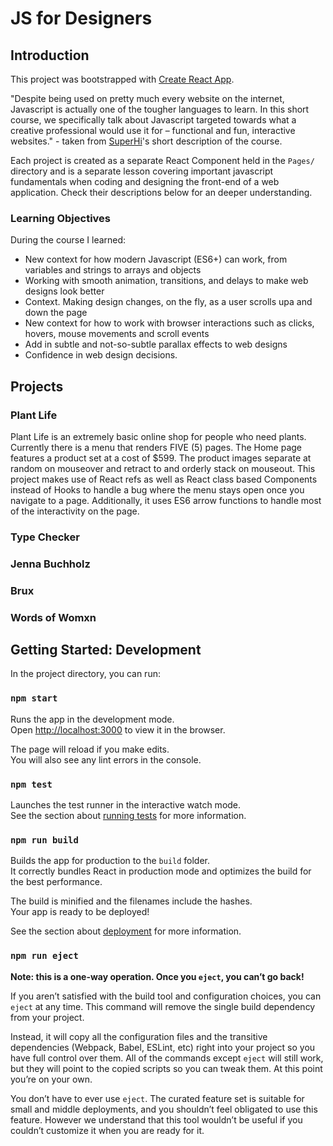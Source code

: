 # JS for Designers

## Introduction

This project was bootstrapped with [Create React App](https://github.com/facebook/create-react-app).

"Despite being used on pretty much every website on the internet, Javascript is actually one of the tougher languages to learn. In this short course, we specifically talk about Javascript targeted towards what a creative professional would use it for – functional and fun, interactive websites." - taken from [SuperHi](https://superhi.com)'s short description of the course.

Each project is created as a separate React Component held in the `Pages/` directory and is a separate lesson covering important javascript fundamentals when coding and designing the front-end of a web application. Check their descriptions below for an deeper understanding.

### Learning Objectives

During the course I learned:

- New context for how modern Javascript (ES6+) can work, from variables and strings to arrays and objects
- Working with smooth animation, transitions, and delays to make web designs look better
- Context. Making design changes, on the fly, as a user scrolls upa and down the page
- New context for how to work with browser interactions such as clicks, hovers, mouse movements and scroll events
- Add in subtle and not-so-subtle parallax effects to web designs
- Confidence in web design decisions.

## Projects

### Plant Life

Plant Life is an extremely basic online shop for people who need plants. Currently there is a menu that renders FIVE (5) pages. The Home page features a product set at a cost of $599. The product images separate at random on mouseover and retract to and orderly stack on mouseout. This project makes use of React refs as well as React class based Components instead of Hooks to handle a bug where the menu stays open once you navigate to a page. Additionally, it uses ES6 arrow functions to handle most of the interactivity on the page.

### Type Checker

### Jenna Buchholz

### Brux

### Words of Womxn

## Getting Started: Development

In the project directory, you can run:

### `npm start`

Runs the app in the development mode.<br />
Open [http://localhost:3000](http://localhost:3000) to view it in the browser.

The page will reload if you make edits.<br />
You will also see any lint errors in the console.

### `npm test`

Launches the test runner in the interactive watch mode.<br />
See the section about [running tests](https://facebook.github.io/create-react-app/docs/running-tests) for more information.

### `npm run build`

Builds the app for production to the `build` folder.<br />
It correctly bundles React in production mode and optimizes the build for the best performance.

The build is minified and the filenames include the hashes.<br />
Your app is ready to be deployed!

See the section about [deployment](https://facebook.github.io/create-react-app/docs/deployment) for more information.

### `npm run eject`

**Note: this is a one-way operation. Once you `eject`, you can’t go back!**

If you aren’t satisfied with the build tool and configuration choices, you can `eject` at any time. This command will remove the single build dependency from your project.

Instead, it will copy all the configuration files and the transitive dependencies (Webpack, Babel, ESLint, etc) right into your project so you have full control over them. All of the commands except `eject` will still work, but they will point to the copied scripts so you can tweak them. At this point you’re on your own.

You don’t have to ever use `eject`. The curated feature set is suitable for small and middle deployments, and you shouldn’t feel obligated to use this feature. However we understand that this tool wouldn’t be useful if you couldn’t customize it when you are ready for it.

